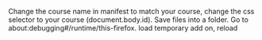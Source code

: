 Change the course name in manifest to match your course, change the css selector to your course (document.body.id). 
Save files into a folder. 
Go to about:debugging#/runtime/this-firefox. 
load temporary add on,
reload
